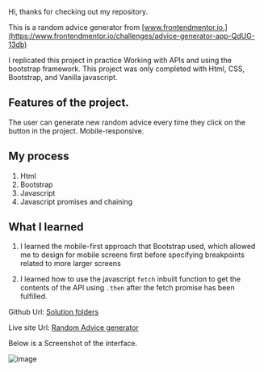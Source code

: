 

Hi, thanks for checking out my repository.

This is a random advice generator from [www.frontendmentor.io.](https://www.frontendmentor.io/challenges/advice-generator-app-QdUG-13db)

I replicated this project in practice Working with APIs and using the bootstrap framework. 
This project was only completed with Html, CSS, Bootstrap, and Vanilla javascript.

## Features of the project.

The user can generate new random advice every time they click on the button in the project.
Mobile-responsive.

## My process 
1. Html
2. Bootstrap
3. Javascript
4. Javascript promises and chaining

## What I learned 

1. I learned the mobile-first approach that Bootstrap used, which allowed me to design for mobile screens 
first before specifying breakpoints related to more larger screens

2. I learned how to use the javascript `fetch` inbuilt function to get the contents of the API using `.then` after the fetch promise has been fulfilled.

Github Url: [Solution folders](https://github.com/Aysha-py/Random-Advice-generator)

Live site Url: [Random Advice generator](https://random-advice-generator-tau.vercel.app/)
 
Below is a Screenshot of the interface.

![image](https://github.com/Aysha-py/Random-Advice-generator/assets/64032658/5e3f140d-8d6f-4db0-aa2c-15d858facb02)

